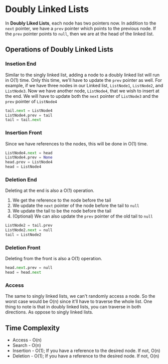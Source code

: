 # Doubly Linked Lists
In **Doubly Liked Lists**, each node has two pointers now. In addition to the `next` pointer, we have a `prev` pointer which points to the previous node. If the `prev` pointer points to `null`, then we are at the head of the linked list.

## Operations of Doubly Linked Lists
### Insetion End
Similar to the singly linked list, adding a node to a doubly linked list will run in O(1) time. Only this time, we'll have to update the `prev` pointer as well. For example, if we have three nodes in our Linked list, `ListNode1`, `ListNode2`, and `ListNode3`. Now we have another node, `ListNode4`, that we wish to insert at the end. We will have to update both the `next` pointer of `ListNode3` and the `prev` pointer of `ListNode4`
```py
tail.next = ListNode4
ListNode4.prev = tail
tail = tail.next
```

### Insertion Front
Since we have references to the nodes, this will be done in O(1) time. 
```py
ListNode4.next = head
ListNode4.prev = None
head.prev = ListNode4
head = ListNode4
```

### Deletion End
Deleting at the end is also a O(1) operation.
1. We get the reference to the node before the tail
2. We update the `next` pointer of the node before the tail to `null`
3. We update the tail to be the node before the tail
4. (Optional) We can also update the `prev` pointer of the old tail to `null`
```py
ListNode2 = tail.prev
ListNode2.next = null
tail = ListNode2
```

### Deletion Front
Deleting from the front is also a O(1) operation.
```py 
head.next.prev = null
head = head.next
```

### Access
The same to singly linked lists, we can't randomly access a node. So the worst case would be O(n) since it'll have to traverse the whole list. One thing to note is that in doubly linked lists, you can traverse in both directions. As oppose to singly linked lists.

## Time Complexity
* Access - O(n)
* Search - O(n)
* Insertion - O(1); If you have a reference to the desired node. If not, O(n)
* Deletion - O(1); If you have a reference to the desired node. If not, O(n)
